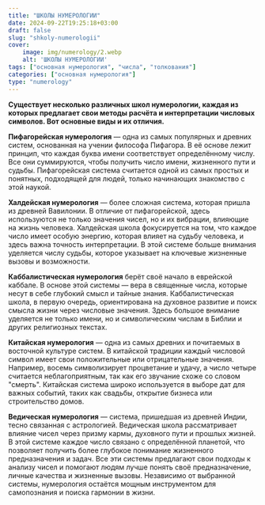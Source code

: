 ```yaml
---
title: "ШКОЛЫ НУМЕРОЛОГИИ"
date: 2024-09-22T19:25:18+03:00
draft: false
slug: "shkoly-numerologii"
cover:
    image: img/numerology/2.webp
    alt: 'ШКОЛЫ НУМЕРОЛОГИИ'
tags: ["основная нумерология", "числа", "толкования"]
categories: ["основная нумерология"]
type: "numerology"
---
```


**Существует несколько различных школ нумерологии, каждая из которых предлагает свои методы расчёта и интерпретации числовых символов. Вот основные виды и их отличия.**

**Пифагорейская нумерология** — одна из самых популярных и древних систем, основанная на учении философа Пифагора. В её основе лежит принцип, что каждая буква имени соответствует определённому числу. Все они суммируются, чтобы получить число имени, жизненного пути и судьбы. Пифагорейская система считается одной из самых простых и понятных, подходящей для людей, только начинающих знакомство с этой наукой.

**Халдейская нумерология** — более сложная система, которая пришла из древней Вавилонии. В отличие от пифагорейской, здесь используются не только значения чисел, но и их вибрации, влияющие на жизнь человека. Халдейская школа фокусируется на том, что каждое число имеет особую энергию, которая влияет на судьбу человека, и здесь важна точность интерпретации. В этой системе больше внимания уделяется числу судьбы, которое указывает на ключевые жизненные вызовы и возможности.

**Каббалистическая нумерология** берёт своё начало в еврейской каббале. В основе этой системы — вера в священные числа, которые несут в себе глубокий смысл и тайные знания. Каббалистическая школа, в первую очередь, ориентирована на духовное развитие и поиск смысла жизни через числовые значения. Здесь большое внимание уделяется не только имени, но и символическим числам в Библии и других религиозных текстах.

**Китайская нумерология** — одна из самых древних и почитаемых в восточной культуре систем. В китайской традиции каждый числовой символ имеет свои положительные или отрицательные значения. Например, восемь символизирует процветание и удачу, а число четыре считается неблагоприятным, так как его звучание схоже со словом "смерть". Китайская система широко используется в выборе дат для важных событий, таких как свадьбы, открытие бизнеса или строительство домов.

**Ведическая нумерология** — система, пришедшая из древней Индии, тесно связанная с астрологией. Ведическая школа рассматривает влияние чисел через призму кармы, духовного пути и прошлых жизней. В этой системе каждое число связано с определённой планетой, что позволяет получить более глубокое понимание жизненного предназначения и задач.
Все эти системы предлагают свои подходы к анализу чисел и помогают людям лучше понять своё предназначение, личные качества и жизненные вызовы. Независимо от выбранной системы, нумерология остаётся мощным инструментом для самопознания и поиска гармонии в жизни.
